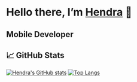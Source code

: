 <h1>
Hello there, I’m <a href="https://www.polover.com" target=”_blank” rel=”noreferrer”>Hendra</a> 👋
</h1>

<h2>
Mobile Developer
</h2> 


## 📈 GitHub Stats 

[![Hendra's GitHub stats](https://github-readme-stats.vercel.app/api?username=hdpolover)](https://github.com/hdpolover) [![Top Langs](https://github-readme-stats.vercel.app/api/top-langs/?username=hdpolover&layout=compact)](https://github.com/hdpolover)


<!--
**hdpolover/hdpolover** is a ✨ _special_ ✨ repository because its `README.md` (this file) appears on your GitHub profile.

[![Anurag's GitHub stats](https://github-readme-stats.vercel.app/api?username=hdpolover)](https://github.com/anuraghazra/github-readme-stats)

Here are some ideas to get you started:

- 🔭 I’m currently working on ...
- 🌱 I’m currently learning ...
- 👯 I’m looking to collaborate on ...
- 🤔 I’m looking for help with ...
- 💬 Ask me about ...
- 📫 How to reach me: ...
- 😄 Pronouns: ...
- ⚡ Fun fact: ...
-->
